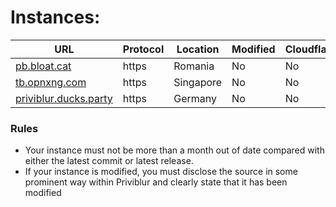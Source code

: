 #  Instances: 

|URL|Protocol|Location|Modified|Cloudflare|
|-|-|-|-|-|
|[pb.bloat.cat](https://pb.bloat.cat)|https|Romania|No|No|
|[tb.opnxng.com](https://tb.opnxng.com)|https|Singapore|No|No|
|[priviblur.ducks.party](https://priviblur.ducks.party)|https|Germany|No|No|
### Rules
  - Your instance must not be more than a month out of date compared with either the latest commit or latest release. 
  - If your instance is modified, you must disclose the source in some prominent way within Priviblur and clearly state that it has been modified

